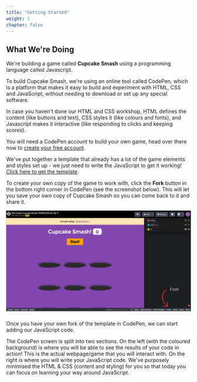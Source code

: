 ```yaml
---
title: "Getting Started"
weight: 1
chapter: false
---
```


## What We're Doing

We're building a game called **Cupcake Smash** using a programming language called Javascript.

To build Cupcake Smash, we're using an online tool called CodePen, which is a platform that makes it easy to build and experiment with HTML, CSS and JavaScript, without needing to download or set up any special software.

In case you haven't done our HTML and CSS workshop, HTML defines the content (like buttons and text), CSS styles it (like colours and fonts), and Javascript makes it interactive (like responding to clicks and keeping scores).

You will need a CodePen account to build your own game, head over there now to [create your free account](https://codepen.io).

We've put together a template that already has a lot of the game elements and styles set up - we just need to write the JavaScript to get it working! [Click here to get the template](https://codepen.io/shecodesaus/pen/YPyJjpP).

To create your own copy of the game to work with, click the **Fork** button in the bottom right corner in CodePen (see the screenshot below). This will let you save your own copy of Cupcake Smash so you can come back to it and share it.

![](images/fork.png)

Once you have your own fork of the template in CodePen, we can start adding our JavaScript code.

The CodePen screen is split into two sections. On the left (with the coloured background) is where you will be able to see the results of your code in action! This is the actual webpage/game that you will interact with. On the right is where you will write your JavaScript code. We've purposely minimised the HTML & CSS (content and styling) for you so that today you can focus on learning your way around JavaScript.
